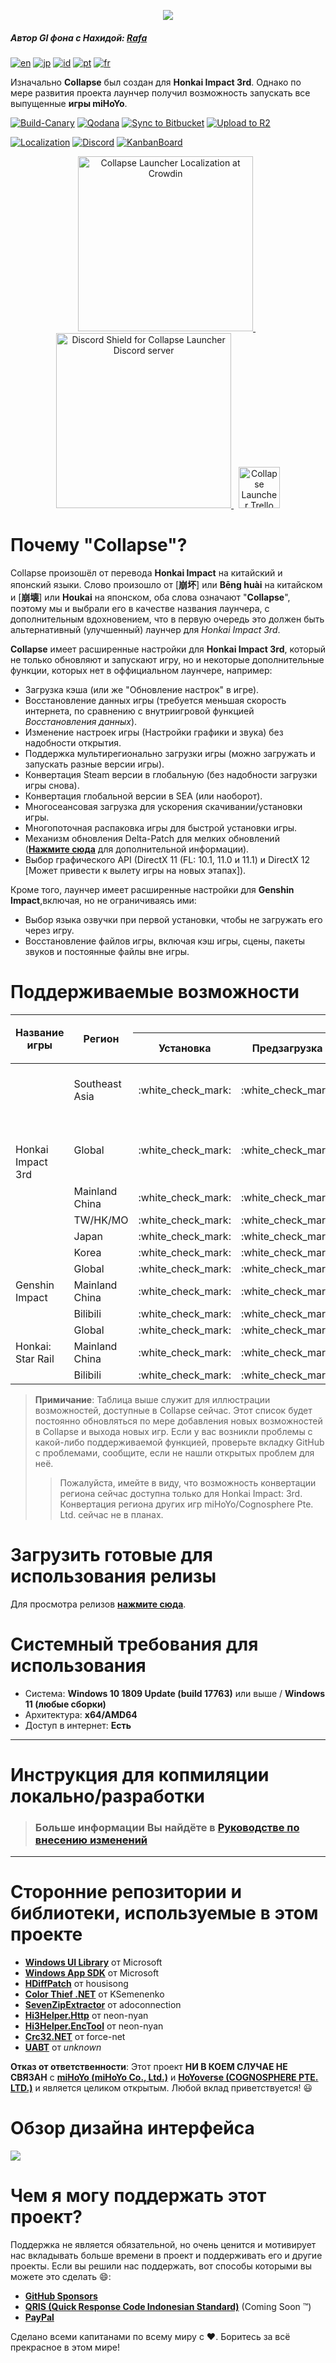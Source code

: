 
<p align="center">
  <img src="https://raw.githubusercontent.com/neon-nyan/CollapseLauncher-Page/main/images/NewBannerv2_color.webp"/>
</p>

##### Автор GI фона с Нахидой: [Rafa](https://www.pixiv.net/en/users/3970196)

[![en](https://img.shields.io/badge/lang-en-red.svg)](https://github.com/neon-nyan/Collapse/blob/main/README.md) [![jp](https://img.shields.io/badge/lang-jp-red.svg)](https://github.com/neon-nyan/Collapse/blob/main/README.ja-jp.md) [![id](https://img.shields.io/badge/lang-id-red.svg)](https://github.com/neon-nyan/Collapse/blob/main/README.id-id.md) [![pt](https://img.shields.io/badge/lang-pt-red.svg)](https://github.com/neon-nyan/Collapse/blob/main/README.pt-pt.md) [![fr](https://img.shields.io/badge/lang-fr-red.svg)](https://github.com/neon-nyan/Collapse/blob/main/README.fr-fr.md)

Изначально **Collapse** был создан для **Honkai Impact 3rd**. Однако по мере развития проекта лаунчер получил возможность запускать все выпущенные **игры miHoYo**.

[![Build-Canary](https://github.com/neon-nyan/Collapse/actions/workflows/build.yml/badge.svg?branch=main)](https://github.com/neon-nyan/Collapse/actions/workflows/build.yml)
[![Qodana](https://github.com/CollapseLauncher/Collapse/actions/workflows/qodana-scan.yml/badge.svg)](https://github.com/CollapseLauncher/Collapse/actions/workflows/qodana-scan.yml)
[![Sync to Bitbucket](https://github.com/neon-nyan/CollapseLauncher-ReleaseRepo/actions/workflows/sync-to-bitbucket.yml/badge.svg)](https://github.com/neon-nyan/CollapseLauncher-ReleaseRepo/actions/workflows/sync-to-bitbucket.yml)
[![Upload to R2](https://github.com/neon-nyan/CollapseLauncher-ReleaseRepo/actions/workflows/upload-to-r2.yml/badge.svg)](https://github.com/neon-nyan/CollapseLauncher-ReleaseRepo/actions/workflows/upload-to-r2.yml)


[![Localization](https://img.shields.io/badge/Localization-Transifex-blue)](https://explore.transifex.com/collapse-launcher/collapse-mainapp/)
[![Discord](https://img.shields.io/badge/Join_Community-Discord-5865F2)](https://discord.gg/vJd2exaS7j)
[![KanbanBoard](https://img.shields.io/badge/Kanban_Board-Trello-white)](https://trello.com/b/rsqrnn15/collapse-launcher-tracker)

<p align="center">
    <a href="https://explore.transifex.com/collapse-launcher/collapse-mainapp/" target="_blank">
       <img src="https://upload.wikimedia.org/wikipedia/commons/f/f7/Transifex_logo.svg" alt="Collapse Launcher Localization at Crowdin" Width=280/>
	</a>
    &nbsp;
    <a href="https://discord.gg/vJd2exaS7j" target="_blank">
        <img src="https://discordapp.com/api/guilds/1116150300324139131/widget.png?style=banner2" alt="Discord Shield for Collapse Launcher Discord server" Width=280/>
    </a>
    &nbsp;
    <a href="https://trello.com/b/rsqrnn15/collapse-launcher-tracker" target="_blank">
        <img src="https://cdn.discordapp.com/attachments/593053443761897482/1137795596191797318/logo-gradient-white-trello.svg" alt="Collapse Launcher Trello board" Height=66/>
    </a>
</p>

# Почему "Collapse"?
Collapse произошёл от перевода **Honkai Impact** на китайский и японский языки. Слово произошло от [**崩坏**] или **Bēng huài** на китайском и [**崩壊**] или **Houkai** на японском, оба слова означают "**Collapse**", поэтому мы и выбрали его в качестве названия лаунчера, с дополнительным вдохновением, что в первую очередь это должен быть альтернативный (улучшенный) лаунчер для *Honkai Impact 3rd*.

**Collapse** имеет расширенные настройки для **Honkai Impact 3rd**, который не только обновляют и запускают игру, но и некоторые дополнительные функции, которых нет в оффициальном лаунчере, например: 
* Загрузка кэша (или же "Обновление настрок" в игре).
* Восстановление данных игры (требуется меньшая скорость интернета, по сравнению с внутриигровой функцией *Восстановления данных*).
* Изменение настроек игры (Настройки графики и звука) без надобности открытия.
* Поддержка мультирегионально загрузки игры (можно загружать и запускать разные версии игры).
* Конвертация Steam версии в глобальную (без надобности загрузки игры снова).
* Конвертация глобальной версии в SEA (или наоборот).
* Многосеансовая загрузка для ускорения скачивании/установки игры.
* Многопоточная распаковка игры для быстрой установки игры.
* Механизм обновления Delta-Patch для мелких обновлений ([**Нажмите сюда**](https://github.com/neon-nyan/CollapseLauncher/wiki/Update-Game-Region-with-Delta-Patch) для дополнительной информации).
* Выбор графического API (DirectX 11 (FL: 10.1, 11.0 и 11.1) и DirectX 12 [Может привести к вылету игры на новых этапах]).

Кроме того, лаунчер имеет расширенные настройки для **Genshin Impact**,включая, но не ограничиваясь ими:
* Выбор языка озвучки при первой установки, чтобы не загружать его через игру.
* Восстановление файлов игры, включая кэш игры, сцены, пакеты звуков и постоянные файлы вне игры.

# Поддерживаемые возможности 
<table>
  <thead>
    <tr>
      <th rowspan="2">Название игры</th>
      <th rowspan="2">Регион</th>
      <th colspan="7">Возможности</th>
    </tr>
    <tr>
      <th>Установка</th>
      <th>Предзагрузка</th>
      <th>Обновление</th>
      <th>Восстановление данных</th>
      <th>Обновление кэша</th>
      <th>Настройки игры</th>
      <th>Конвертация региона игры</th>
    </tr>
  </thead>
  <tbody>
    <tr>
      <td rowspan="6">Honkai Impact 3rd</td>
      <td>Southeast Asia</td>
      <td>:white_check_mark:</td>
      <td>:white_check_mark:</td>
      <td>:white_check_mark: (Доступны обычные и Delta-патчи)</td>
      <td>:white_check_mark:</td>
      <td>:white_check_mark:</td>
      <td>:white_check_mark:</td>
      <td>:white_check_mark: <br> (Из SEA -&gt; глобальный) </td>
    </tr>
    <tr>
      <td>Global</td>
      <td>:white_check_mark:</td>
      <td>:white_check_mark:</td>
      <td>:white_check_mark: (Доступны обычные и Delta-патчи)</td>
      <td>:white_check_mark:</td>
      <td>:white_check_mark:</td>
      <td>:white_check_mark:</td>
      <td>:white_check_mark: <br> (Из Steam -&gt; глобальный) <br> (из глобального -&gt; SEA) </td>
    </tr>
    <tr>
      <td>Mainland China</td>
      <td>:white_check_mark:</td>
      <td>:white_check_mark:</td>
      <td>:white_check_mark:</td>
      <td>:white_check_mark:</td>
      <td>:white_check_mark:</td>
      <td>:white_check_mark:</td>
      <td>Недоступно</td>
    </tr>
    <tr>
      <td>TW/HK/MO</td>
      <td>:white_check_mark:</td>
      <td>:white_check_mark:</td>
      <td>:white_check_mark:</td>
      <td>:white_check_mark:</td>
      <td>:white_check_mark:</td>
      <td>:white_check_mark:</td>
      <td>Недоступно</td>
    </tr>
    <tr>
      <td>Japan</td>
      <td>:white_check_mark:</td>
      <td>:white_check_mark:</td>
      <td>:white_check_mark:</td>
      <td>:white_check_mark:</td>
      <td>:white_check_mark:</td>
      <td>:white_check_mark:</td>
      <td>Недоступно</td>
    </tr>
    <tr>
      <td>Korea</td>
      <td>:white_check_mark:</td>
      <td>:white_check_mark:</td>
      <td>:white_check_mark:</td>
      <td>:white_check_mark:</td>
      <td>:white_check_mark:</td>
      <td>:white_check_mark:</td>
      <td>Недоступно</td>
    </tr>
    <tr>
      <td rowspan="3">Genshin Impact</td>
      <td>Global</td>
      <td>:white_check_mark:</td>
      <td>:white_check_mark:</td>
      <td>:white_check_mark:</td>
      <td>:white_check_mark:</td>
      <td>Недоступно</td>
      <td>:white_check_mark:</td>
      <td>Недоступно</td>
    </tr>
    <tr>
      <td>Mainland China</td>
      <td>:white_check_mark:</td>
      <td>:white_check_mark:</td>
      <td>:white_check_mark:</td>
      <td>:white_check_mark:</td>
      <td>Недоступно</td>
      <td>:white_check_mark:</td>
      <td>Недоступно</td>
    </tr>
    <tr>
      <td>Bilibili</td>
      <td>:white_check_mark:</td>
      <td>:white_check_mark:</td>
      <td>:white_check_mark:</td>
      <td>:white_check_mark:</td>
      <td>Недоступно</td>
      <td>:white_check_mark:</td>
      <td>Недоступно</td>
    </tr>
    <tr>
      <td rowspan="3">Honkai: Star Rail</td>
      <td>Global</td>
      <td>:white_check_mark:</td>
      <td>:white_check_mark:</td>
      <td>:white_check_mark:</td>
      <td>:white_check_mark:</td>
      <td>:white_check_mark:</td>
      <td>:white_check_mark:</td>
      <td>Недоступно</td>
    </tr>
    <tr>
      <td>Mainland China</td>
      <td>:white_check_mark:</td>
      <td>:white_check_mark:</td>
      <td>:white_check_mark:</td>
      <td>:white_check_mark:</td>
      <td>:white_check_mark:</td>
      <td>:white_check_mark:</td>
      <td>Недоступно</td>
    </tr>
    <tr>
      <td>Bilibili</td>
      <td>:white_check_mark:</td>
      <td>:white_check_mark:</td>
      <td>:white_check_mark:</td>
      <td>:white_check_mark:</td>
      <td>:white_check_mark:</td>
      <td>:white_check_mark:</td>
      <td>Недоступно</td>
    </tr>
  </tbody>
</table>

> **Примичание**:
> Таблица выше служит для иллюстрации возможностей, доступные в Collapse сейчас. Этот список будет постоянно обновляться по мере добавления новых возможностей в Collapse и выхода новых игр. Если у вас возникли проблемы с какой-либо поддерживаемой функцией, проверьте вкладку GitHub с проблемами, сообщите, если не нашли открытых проблем для неё.
> > Пожалуйста, имейте в виду, что возможность конвертации региона сейчас доступна только для Honkai Impact: 3rd. Конвертация региона других игр miHoYo/Cognosphere Pte. Ltd. сейчас не в планах.

# Загрузить готовые для использования релизы
Для просмотра релизов [**нажмите сюда**](https://github.com/neon-nyan/CollapseLauncher/releases).

# Системный требования для использования
- Система: **Windows 10 1809 Update (build 17763)** или выше / **Windows 11 (любые сборки)**
- Архитектура: **x64/AMD64**
- Доступ в интернет: **Есть**

***

# Инструкция для копмиляции локально/разработки
> ### Больше информации Вы найдёте в [**Руководстве по внесению изменений**](https://github.com/neon-nyan/Collapse/blob/main/CONTRIBUTING.md)

***

# Сторонние репозитории и библиотеки, используемые в этом проекте
- [**Windows UI Library**](https://github.com/microsoft/microsoft-ui-xaml) от Microsoft
- [**Windows App SDK**](https://github.com/microsoft/WindowsAppSDK) от Microsoft
- [**HDiffPatch**](https://github.com/sisong/HDiffPatch) от housisong
- [**Color Thief .NET**](https://github.com/neon-nyan/ColorThief) от KSemenenko
- [**SevenZipExtractor**](https://github.com/neon-nyan/SevenZipExtractor) от adoconnection
- [**Hi3Helper.Http**](https://github.com/neon-nyan/Hi3Helper.Http) от neon-nyan
- [**Hi3Helper.EncTool**](https://github.com/neon-nyan/Hi3Helper.EncTool) от neon-nyan
- [**Crc32.NET**](https://github.com/neon-nyan/Crc32.NET) от force-net
- [**UABT**](https://github.com/neon-nyan/UABT) от _unknown_

**Отказ от ответственности**: Этот проект **НИ В КОЕМ СЛУЧАЕ НЕ СВЯЗАН** с [**miHoYo (miHoYo Co., Ltd.)**](https://www.mihoyo.com/) и [**HoYoverse (COGNOSPHERE PTE. LTD.)**](https://www.hoyoverse.com/en-us) и является целиком открытым. Любой вклад приветствуется! 😃

# Обзор дизайна интерфейса
![](https://raw.githubusercontent.com/neon-nyan/CollapseLauncher-Page/main/images/UI%20Overview%20RC2.webp)

# Чем я могу поддержать этот проект?
Поддержка не является обязательной, но очень ценится и мотивирует нас вкладывать больше времени в проект и поддерживать его и другие проекты. Если вы решили нас поддержать, вот способы которыми вы можете это сделать :smile::
- **[GitHub Sponsors](https://github.com/sponsors/neon-nyan)**
- **[QRIS (Quick Response Code Indonesian Standard)](https://qris.id/homepage/)** (Coming Soon :tm:)
- **[PayPal](https://paypal.me/neonnyan)**

Сделано всеми капитанами по всему миру с ❤️. Боритесь за всё прекрасное в этом мире!
